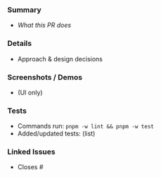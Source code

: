 ### Summary
- _What this PR does_

### Details
- Approach & design decisions

### Screenshots / Demos
- (UI only)

### Tests
- Commands run: `pnpm -w lint && pnpm -w test`
- Added/updated tests: (list)

### Linked Issues
- Closes #<id>

